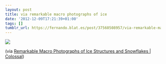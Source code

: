 ```yaml
---
layout: post
title: via remarkable macro photographs of ice
date: '2012-12-09T17:21:39+01:00'
tags: []
tumblr_url: https://fernando.blat.es/post/37560508957/via-remarkable-macro-photographs-of-ice
---
```

 ![](/tumblr_files/tumblr_merus3yMUa1qz4y16o1_640.jpg)  

(via [Remarkable Macro Photographs of Ice Structures and Snowflakes | Colossal](http://www.thisiscolossal.com/2012/12/remarkable-macro-photographs-of-ice-structures-and-snowflakes/))
